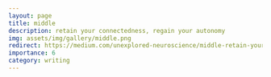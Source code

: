 ```yaml
---
layout: page
title: middle
description: retain your connectedness, regain your autonomy
img: assets/img/gallery/middle.png
redirect: https://medium.com/unexplored-neuroscience/middle-retain-your-connectedness-regain-your-autonomy-8e9a450a0ffd
importance: 6
category: writing
---
```

